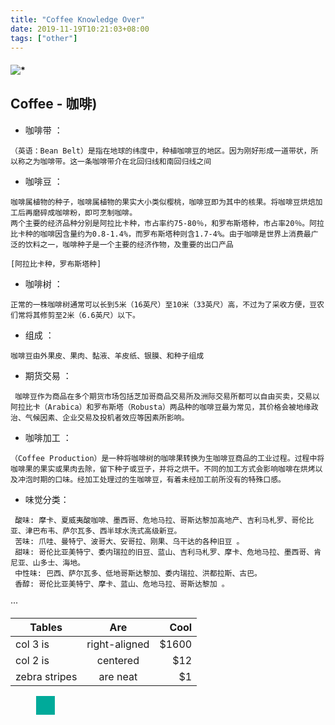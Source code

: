 ```yaml
---
title: "Coffee Knowledge Over"
date: 2019-11-19T10:21:03+08:00
tags: ["other"]
---
```


#### ![*](https://img.shields.io/static/v1?label=smoke&message=<Coffee-Knowledge-Over>&color=orange&style=for-the-badge&logo=appveyor) 


## Coffee - 咖啡)

- 咖啡带 ：
~~~text
（英语：Bean Belt）是指在地球的纬度中，种植咖啡豆的地区。因为刚好形成一道带状，所以称之为咖啡带。这一条咖啡带介在北回归线和南回归线之间
~~~

- 咖啡豆 ：
~~~~text 
咖啡属植物的种子，咖啡属植物的果实大小类似樱桃，咖啡豆即为其中的核果。将咖啡豆烘焙加工后再磨碎成咖啡粉，即可烹制咖啡。
两个主要的经济品种分别是阿拉比卡种，市占率约75-80％，和罗布斯塔种，市占率20％。阿拉比卡种的咖啡因含量约为0.8-1.4%，而罗布斯塔种则含1.7-4%。由于咖啡是世界上消费最广泛的饮料之一，咖啡种子是一个主要的经济作物，及重要的出口产品

[阿拉比卡种，罗布斯塔种]
~~~~

- 咖啡树 ： 
~~~~text
正常的一株咖啡树通常可以长到5米（16英尺）至10米（33英尺）高，不过为了采收方便，豆农们常将其修剪至2米（6.6英尺）以下。
~~~~

- 组成 ：
~~~~text
咖啡豆由外果皮、果肉、黏液、羊皮纸、银膜、和种子组成
~~~~

- 期货交易 ：
~~~~text
 咖啡豆作为商品在多个期货市场包括芝加哥商品交易所及洲际交易所都可以自由买卖，交易以阿拉比卡（Arabica）和罗布斯塔（Robusta）两品种的咖啡豆最为常见，其价格会被地缘政治、气候因素、企业交易及投机者效应等因素所影响。
~~~~

- 咖啡加工 ：
~~~~text
（Coffee Production）是一种将咖啡树的咖啡果转换为生咖啡豆商品的工业过程。过程中将咖啡果的果实或果肉去除，留下种子或豆子，并将之烘干。不同的加工方式会影响咖啡在烘烤以及冲泡时期的口味。经加工处理过的生咖啡豆，有着未经加工前所没有的特殊口感。
~~~~

- 味觉分类：
~~~~textmate
 酸味: 摩卡、夏威夷酸咖啡、墨西哥、危地马拉、哥斯达黎加高地产、吉利马札罗、哥伦比亚、津巴布韦、萨尔瓦多、西半球水洗式高级新豆。
 苦味: 爪哇、曼特宁、波哥大、安哥拉、刚果、乌干达的各种旧豆 。
 甜味: 哥伦比亚美特宁、委内瑞拉的旧豆、蓝山、吉利马札罗、摩卡、危地马拉、墨西哥、肯尼亚、山多士、海地。
 中性味: 巴西、萨尔瓦多、低地哥斯达黎加、委内瑞拉、洪都拉斯、古巴。
 香醇: 哥伦比亚美特宁、摩卡、蓝山、危地马拉、哥斯达黎加 。
~~~~

···

| Tables        |      Are      |   Cool |
| ------------- | :-----------: | -----: |
| col 3 is      | right-aligned | \$1600 |
| col 2 is      |   centered    |   \$12 |
| zebra stripes |   are neat    |    \$1 |


<div id="htmldemo"></div>
<style>
  #htmldemo {
    height: 30px;
    width: 30px;
    background-color: #00aa9a;
    animation-name: moveX;
    animation-duration: 1s;
    animation-timing-function: linear;
    animation-iteration-count: infinite;
    animation-direction: alternate;
    animation-fill-mode: both;
  }
  @keyframes moveX {
    0% {
      transform: translateX(1px);
    }
    100% {
      transform: translateX(800px);
    }
  }
</style>